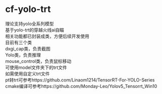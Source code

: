 # cf-yolo-trt  
理论支持yolo全系列模型  
基于yolo-trt的穿越火线ai自瞄  
相关功能都已封装成类，方便后续开发使用  
目前有三个类  
dxgi_cap类，负责截图  
Yolo类，负责推理  
mouse_control类，负责鼠标移动  
可使用model文件夹下的trt文件  
如需使用自定义trt文件  
pt转trt可参考https://github.com/Linaom1214/TensorRT-For-YOLO-Series  
cmake编译可参考https://github.com/Monday-Leo/Yolov5_Tensorrt_Win10  
